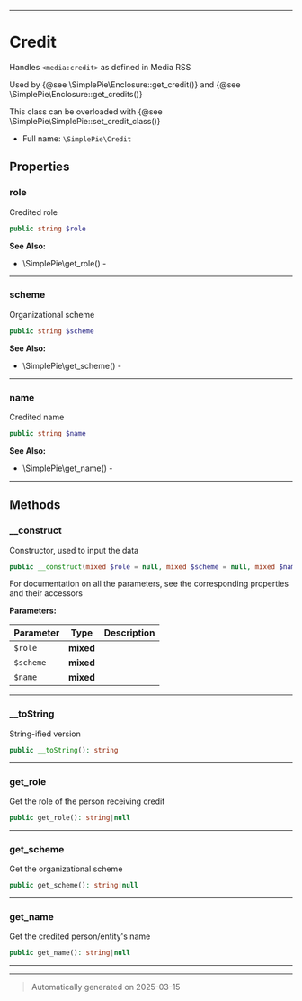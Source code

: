 ***

# Credit

Handles `<media:credit>` as defined in Media RSS

Used by {@see \SimplePie\Enclosure::get_credit()} and {@see \SimplePie\Enclosure::get_credits()}

This class can be overloaded with {@see \SimplePie\SimplePie::set_credit_class()}

* Full name: `\SimplePie\Credit`



## Properties


### role

Credited role

```php
public string $role
```





**See Also:**

* \SimplePie\get_role() - 

***

### scheme

Organizational scheme

```php
public string $scheme
```





**See Also:**

* \SimplePie\get_scheme() - 

***

### name

Credited name

```php
public string $name
```





**See Also:**

* \SimplePie\get_name() - 

***

## Methods


### __construct

Constructor, used to input the data

```php
public __construct(mixed $role = null, mixed $scheme = null, mixed $name = null): mixed
```

For documentation on all the parameters, see the corresponding
properties and their accessors






**Parameters:**

| Parameter | Type | Description |
|-----------|------|-------------|
| `$role` | **mixed** |  |
| `$scheme` | **mixed** |  |
| `$name` | **mixed** |  |





***

### __toString

String-ified version

```php
public __toString(): string
```












***

### get_role

Get the role of the person receiving credit

```php
public get_role(): string|null
```












***

### get_scheme

Get the organizational scheme

```php
public get_scheme(): string|null
```












***

### get_name

Get the credited person/entity's name

```php
public get_name(): string|null
```












***


***
> Automatically generated on 2025-03-15
